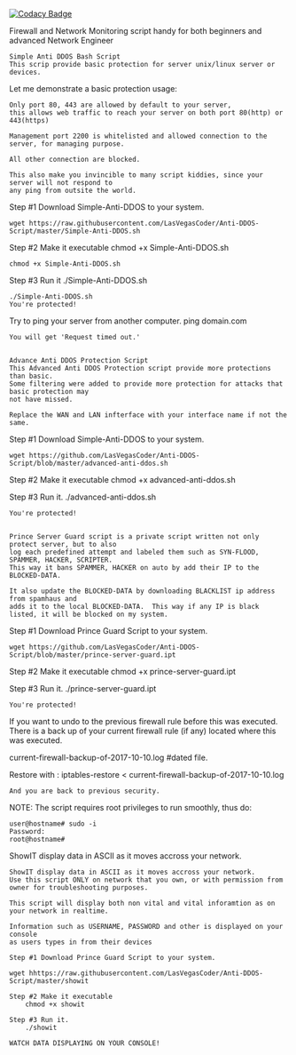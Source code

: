 
[![Codacy Badge](https://api.codacy.com/project/badge/Grade/292a5c16020747c89409ab06af1f48d0)](https://app.codacy.com/manual/LasVegasCoder/Anti-DDOS-Script?utm_source=github.com&utm_medium=referral&utm_content=LasVegasCoder/Anti-DDOS-Script&utm_campaign=Badge_Grade_Dashboard)

Firewall and Network Monitoring script handy for both beginners and advanced Network Engineer

	Simple Anti DDOS Bash Script
	This scrip provide basic protection for server unix/linux server or devices.
	
Let me demonstrate a basic protection usage:
	
	Only port 80, 443 are allowed by default to your server, 
	this allows web traffic to reach your server on both port 80(http) or 443(https)
	
	Management port 2200 is whitelisted and allowed connection to the server, for managing purpose.
	
	All other connection are blocked.  
	
	This also make you invincible to many script kiddies, since your server will not respond to
	any ping from outsite the world.
	
Step #1 Download Simple-Anti-DDOS to your system.
	
	wget https://raw.githubusercontent.com/LasVegasCoder/Anti-DDOS-Script/master/Simple-Anti-DDOS.sh
	
Step #2 Make it executable
	chmod +x Simple-Anti-DDOS.sh
	
	chmod +x Simple-Anti-DDOS.sh
	
Step #3 Run it
	./Simple-Anti-DDOS.sh
	
	./Simple-Anti-DDOS.sh
	You're protected!
	
	
Try to ping your server from another computer.
ping domain.com
	
	You will get 'Request timed out.'
	
	
	Advance Anti DDOS Protection Script
	This Advanced Anti DDOS Protection script provide more protections than basic.  
	Some filtering were added to provide more protection for attacks that basic protection may
	not have missed.
	
	Replace the WAN and LAN infterface with your interface name if not the same.
	
Step #1 Download Simple-Anti-DDOS to your system.
	
	wget https://github.com/LasVegasCoder/Anti-DDOS-Script/blob/master/advanced-anti-ddos.sh
	
Step #2 Make it executable
	chmod +x advanced-anti-ddos.sh
	
Step #3 Run it.
	./advanced-anti-ddos.sh
	
	You're protected!	
	
	
	Prince Server Guard script is a private script written not only protect server, but to also
	log each predefined attempt and labeled them such as SYN-FLOOD, SPAMMER, HACKER, SCRIPTER.
	This way it bans SPAMMER, HACKER on auto by add their IP to the BLOCKED-DATA.
	
	It also update the BLOCKED-DATA by downloading BLACKLIST ip address from spamhaus and 
	adds it to the local BLOCKED-DATA.  This way if any IP is black listed, it will be blocked on my system.
	
Step #1 Download Prince Guard Script to your system.
	
	wget https://github.com/LasVegasCoder/Anti-DDOS-Script/blob/master/prince-server-guard.ipt
	
Step #2 Make it executable
	chmod +x prince-server-guard.ipt
	
Step #3 Run it.
	./prince-server-guard.ipt
	
	You're protected!

If you want to undo to the previous firewall rule before this was executed.	
There is a back up of your current firewall rule (if any) located where this
was executed.

current-firewall-backup-of-2017-10-10.log #dated file.

Restore with :
	iptables-restore < current-firewall-backup-of-2017-10-10.log
	
	And you are back to previous security.


NOTE: The script requires root privileges to run smoothly, thus do:

	user@hostname# sudo -i 	
	Password: 
	root@hostname# 	


ShowIT display data in ASCII as it moves accross your network.

	ShowIT display data in ASCII as it moves accross your network.   
	Use this script ONLY on network that you own, or with permission from owner for troubleshooting purposes.
	
	This script will display both non vital and vital inforamtion as on your network in realtime.
	
	Information such as USERNAME, PASSWORD and other is displayed on your console 
	as users types in from their devices 
	
	Step #1 Download Prince Guard Script to your system.
		
	wget hhttps://raw.githubusercontent.com/LasVegasCoder/Anti-DDOS-Script/master/showit
	
	Step #2 Make it executable
		chmod +x showit
		
	Step #3 Run it.
		./showit
		
	WATCH DATA DISPLAYING ON YOUR CONSOLE!
